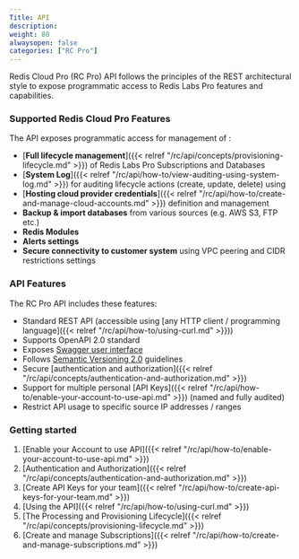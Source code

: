 ```yaml
---
Title: API
description:
weight: 80
alwaysopen: false
categories: ["RC Pro"]
---
```

Redis Cloud Pro (RC Pro) API follows the principles of the REST architectural style to expose programmatic access to Redis Labs Pro features and capabilities.

### Supported Redis Cloud Pro Features

The API exposes programmatic access for management of :

- [**Full lifecycle management**]({{< relref  "/rc/api/concepts/provisioning-lifecycle.md" >}}) of Redis Labs Pro Subscriptions and Databases
- [**System Log**]({{< relref  "/rc/api/how-to/view-auditing-using-system-log.md" >}}) for auditing lifecycle actions (create, update, delete) using
- [**Hosting cloud provider credentials**]({{< relref  "/rc/api/how-to/create-and-manage-cloud-accounts.md" >}}) definition and management
- **Backup & import databases** from various sources (e.g. AWS S3, FTP etc.)
- **Redis Modules**
- **Alerts settings**
- **Secure connectivity to customer system** using VPC peering and CIDR restrictions settings

### API Features

The RC Pro API includes these features:

- Standard REST API (accessible using [any HTTP client / programming language]({{< relref  "/rc/api/how-to/using-curl.md" >}}))
- Supports OpenAPI 2.0 standard
- Exposes [Swagger user interface](https://api.redislabs.com/v1/swagger-ui.html)
- Follows [Semantic Versioning 2.0](https://semver.org/#semantic-versioning-200) guidelines
- Secure [authentication and authorization]({{< relref  "/rc/api/concepts/authentication-and-authorization.md" >}})
- Support for multiple personal [API Keys]({{< relref  "/rc/api/how-to/enable-your-account-to-use-api.md" >}}) (named and fully audited)
- Restrict API usage to specific source IP addresses / ranges

### Getting started

1. [Enable your Account to use API]({{< relref  "/rc/api/how-to/enable-your-account-to-use-api.md" >}})
1. [Authentication and Authorization]({{< relref  "/rc/api/concepts/authentication-and-authorization.md" >}})
1. [Create API Keys for your team]({{< relref  "/rc/api/how-to/create-api-keys-for-your-team.md" >}})
1. [Using the API]({{< relref  "/rc/api/how-to/using-curl.md" >}})
1. [The Processing and Provisioning Lifecycle]({{< relref  "/rc/api/concepts/provisioning-lifecycle.md" >}})
1. [Create and manage Subscriptions]({{< relref  "/rc/api/how-to/create-and-manage-subscriptions.md" >}})

